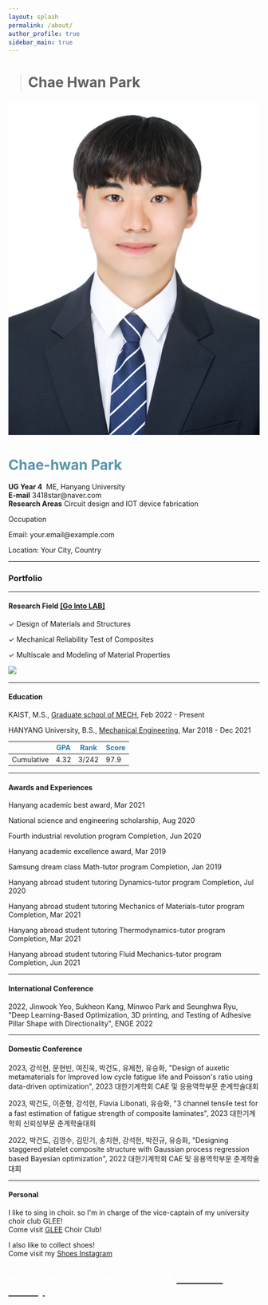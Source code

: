 ```yaml
---
layout: splash
permalink: /about/
author_profile: true
sidebar_main: true
---
```

> # Chae Hwan Park
<html>
<head>
    <title>My Profile</title>
    <link rel="stylesheet" href="style.css">
</head>
<body>
    <div class="profile-container">
        <div class="profile-image-container">
            <img src="./../images/about/profile.jpg" alt="Profile Picture" class="profile-image">
        </div>
        <div class="profile-info">
            <p><h1 style="color: #5695A8;">Chae-hwan Park</h1></p>
            <strong>UG Year 4</strong>&nbsp;&nbsp;ME, Hanyang University
            <br><strong>E-mail</strong> 3418star@naver.com
            <br><strong>Research Areas</strong> Circuit design and IOT device fabrication
            <p>Occupation</p>
            <p>Email: your.email@example.com</p>
            <p>Location: Your City, Country</p>
            <!-- 기타 추가 정보 입력 -->
        </div>
    </div>
</body>
</html>


---

### Portfolio

---

#### Research Field [[Go Into LAB]](https://sites.google.com/site/seunghwalab/)

✓ Design of Materials and Structures

✓ Mechanical Reliability Test of Composites

✓ Multiscale and Modeling of Material Properties

<img class="contain" src="images/SKANG.gif"/>


---

#### Education
KAIST, M.S., [Graduate school of MECH](https://me.kaist.ac.kr/main/main.html), Feb 2022 - Present

HANYANG University, B.S., [Mechanical Engineering](http://me.hanyang.ac.kr/), Mar 2018 - Dec 2021

||<span style="color:rgb(38, 124, 185)">GPA</span>|<span style="color:rgb(38, 124, 185)">Rank</span>|<span style="color:rgb(38, 124, 185)">Score</span>|
|----|----|----|----|
|Cumulative|4.32|3/242|97.9|

---

#### Awards and Experiences
Hanyang academic best award, Mar 2021

National science and engineering scholarship, Aug 2020

Fourth industrial revolution program Completion, Jun 2020

Hanyang academic excellence award, Mar 2019

Samsung dream class Math-tutor program Completion, Jan 2019

Hanyang abroad student tutoring Dynamics-tutor program Completion, Jul 2020

Hanyang abroad student tutoring Mechanics of Materials-tutor program Completion, Mar 2021

Hanyang abroad student tutoring Thermodynamics-tutor program Completion, Mar 2021

Hanyang abroad student tutoring Fluid Mechanics-tutor program Completion, Jun 2021 

---

#### International Conference
2022, Jinwook Yeo, Sukheon Kang, Minwoo Park and Seunghwa Ryu, "Deep Learning-Based Optimization, 3D printing, and Testing of Adhesive Pillar Shape with Directionality", ENGE 2022

---

#### Domestic Conference
2023, 강석헌, 문현빈, 여진욱, 박건도, 유제천, 유승화, "Design of auxetic metamaterials for Improved low cycle fatigue life and Poisson's ratio using data-driven optimization", 2023 대한기계학회 CAE 및 응용역학부문 춘계학술대회

2023, 박건도, 이준형, 강석헌, Flavia Libonati, 유승화, "3 channel tensile test for a fast estimation of fatigue strength of composite laminates", 2023 대한기계학회 신뢰성부문 춘계학술대회

2022, 박건도, 김영수, 김민기, 송치현, 강석헌, 박진규, 유승화, "Designing staggered platelet composite structure with Gaussian process regression based Bayesian optimization", 2022 대한기계학회 CAE 및 응용역학부문 춘계학술대회

---

#### Personal
I like to sing in choir. so I'm in charge of the vice-captain of my university choir club GLEE!
<br>
Come visit [GLEE](https://www.youtube.com/channel/UCd3RBgdgh2xeIMHPRJBOFDw) Choir Club!

I also like to collect shoes!
<br>
Come visit my [Shoes Instagram](https://www.instagram.com/honey__ksh/)



<font color="white">★ Welcome to Secret Gallery! ★  <a href="/secret"><font color="white">Enter the Gallary</font></a></font>
---
